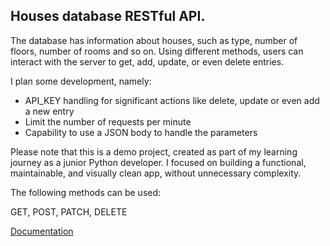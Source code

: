 ## Houses database RESTful API. 

The database has information about houses, such as type, number of floors, number of rooms and so on.
Using different methods, users can interact with the server to get, add, update, or even delete entries.

I plan some development, namely:
- API_KEY handling for significant actions like delete, update or even add a new entry
- Limit the number of requests per minute
- Capability to use a JSON body to handle the parameters

Please note that this is a demo project, created as part of my learning journey as a junior Python developer. I focused on building a functional, maintainable, and visually clean app, without unnecessary complexity.

The following methods can be used:

GET, POST, PATCH, DELETE

 [Documentation](https://documenter.getpostman.com/view/33209789/2sB3WmT3GN)
